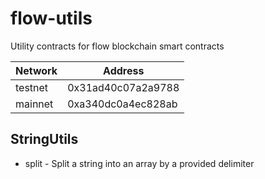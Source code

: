 # flow-utils
Utility contracts for flow blockchain smart contracts

|Network|Address|
|-------|-------|
|testnet|0x31ad40c07a2a9788|
|mainnet|0xa340dc0a4ec828ab|

## StringUtils

- split - Split a string into an array by a provided delimiter
